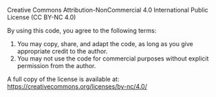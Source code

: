 Creative Commons Attribution-NonCommercial 4.0 International Public License (CC BY-NC 4.0)

By using this code, you agree to the following terms:
 1. You may copy, share, and adapt the code, as long as you give appropriate credit to the author.
 2. You may not use the code for commercial purposes without explicit permission from the author.

A full copy of the license is available at:
https://creativecommons.org/licenses/by-nc/4.0/
